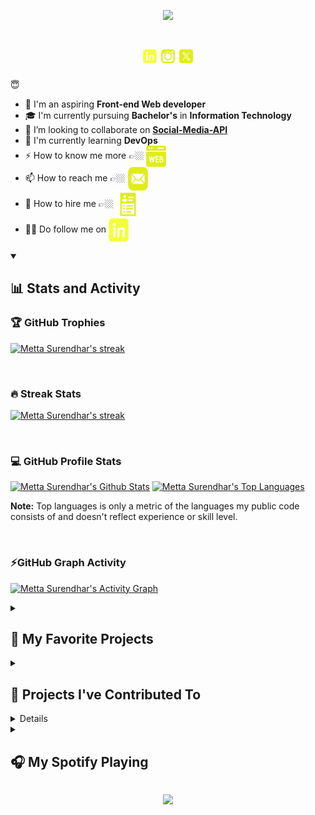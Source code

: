 
</p>


<p align="center">
    <img src="https://readme-typing-svg.herokuapp.com/?font=Righteous&color=fffc9e&size=38&center=true&vCenter=true&width=500&height=70&duration=3000&pause=1000&lines=Hi+There!+👋;+I'm+Metta+Surendhar;+FullStack+Web+Developer+🧑‍💻;" />
</p>

<h1 align="center"> 
 <a href="https://www.linkedin.com/in/metta-surendhar/"><img color=#000 width=22 height=22 src="https://github.com/MettaSurendhar/MettaSurendhar/blob/main/images/icons8-linkedin.svg" /></a>
 <a href="https://instagram.com/metta_surendhar?igshid=ZDdkNTZiNTM="><img color=#000 width=22 height=22 src="https://github.com/MettaSurendhar/MettaSurendhar/blob/main/images/icons8-instagram-old.svg" /></a>
 <a href="https://x.com/metta_surendhar/"><img color=#000 width=22 height=22 src="https://github.com/MettaSurendhar/MettaSurendhar/blob/main/images/icons8-twitterx.svg" /></a>
 
</h1>

😇    
- 🔭 I'm an aspiring **Front-end Web developer**
- 🎓 I'm currently pursuing **Bachelor's** in **Information Technology**
- 👯 I’m looking to collaborate on **[Social-Media-API](https://github.com/MettaSurendhar/Met-Social-Media-API)**
- 🌱 I'm currently learning **DevOps**
- ⚡ How to know me more 👉🏼 <span align="center"> <a href="https://mettasurendhar.github.io/Metta_Portfolio"><img align="center" color=#000 width=32 height=34 src="https://github.com/MettaSurendhar/MettaSurendhar/blob/main/images/icons8-website-64.png" /></a></span>
- 📫 How to reach me 👉🏼 <span align="center" > <a href="mailto:msurendhar8815@gmail.com"><img align="center" color=#000 width=32 height=38 src="https://github.com/MettaSurendhar/MettaSurendhar/blob/main/images/icons8-mail.svg" /></a> </span>
- 📝 How to hire me 👉🏼 <span align="center"><a target="_blank" href="https://github.com/MettaSurendhar/MettaSurendhar/releases/download/v2.0.0/Metta_resume_gen_v1.pdf" ><img align="center" color=#000 width=38 height=44 src="https://github.com/MettaSurendhar/MettaSurendhar/blob/main/images/icons8-resume-64.png" /></a> </span>
- ✌🏼️ Do follow me on <span align="center"> <a class="libutton" href="https://www.linkedin.com/comm/mynetwork/discovery-see-all?usecase=PEOPLE_FOLLOWS&followMember=metta-surendhar" target="_blank"> <img align="center" color=#000 width=32 height=38 src="https://github.com/MettaSurendhar/MettaSurendhar/blob/main/images/icons8-linkedin.svg" /> </a> </span>
  


<details open > 
  <summary><h2>📊 Stats and Activity</h2></summary>

  <h3>🏆 GitHub Trophies </h3>

   <p>
    <a href="https://github.com/MettaSurendhar">
      <img alt="Metta Surendhar's streak" src="https://github-profile-trophy.vercel.app/?username=mettasurendhar&theme=gruvbox&no-frame=true&margin-w=15"/>
    </a>
  </p>

 <br/>
    
  <h3>🔥 Streak Stats</h3>

  <p>
    <a href="https://github.com/MettaSurendhar">
      <img alt="Metta Surendhar's streak" src="https://streak-stats.demolab.com/?user=MettaSurendhar&theme=monokai-metallian&hide_border=true&fire=fbff00&ring=fffd7a&background=1d1d1b&currStreakLabel=ffffff&sideLabels=ffffff"/>
    </a>
  </p>

   <br/>

  <h3>💻 GitHub Profile Stats</h3>

  <a href="https://github.com/MettaSurendhar"><img alt="Metta Surendhar's Github Stats" width=400px src="https://denvercoder1-github-readme-stats.vercel.app/api/?username=MettaSurendhar&show_icons=true&include_all_commits=true&count_private=true&theme=react&hide_border=true&bg_color=1d1d1b&title_color=fffd7a&icon_color=fbff00" height="192px"/></a>
  <a href="https://github.com/MettaSurendhar"><img alt="Metta Surendhar's Top Languages" width=400px src="https://denvercoder1-github-readme-stats.vercel.app/api/top-langs/?username=MettaSurendhar&layout=compact&hide=html,css&theme=react&hide_border=true&bg_color=1d1d1b&title_color=fffd7a&icon_color=fbff00" height="192px"/></a>
  <br/>

  <b>Note:</b> Top languages is only a metric of the languages my public code consists of and doesn't reflect experience or skill level.
  
  <br/>

  <h3> ⚡GitHub Graph Activity </h3>
  
  <a href="https://github.com/MettaSurendhar"><img alt="Metta Surendhar's Activity Graph" src="https://github-readme-activity-graph.vercel.app/graph/?username=MettaSurendhar&bg_color=1d1d1b&color=fffd7a&line=fbff00&point=ffffd6&area=true&area_color=fdfdd3&hide_border=true" /></a>

</details>


<details> 
  <summary><h2>📘 My Favorite Projects</h2></summary>
    
<a href="https://github.com/mettasurendhar/Met-Gauntlet"> <img align="center" height=120px src="https://github-readme-stats.vercel.app/api/pin/?username=mettasurendhar&repo=Met-Gauntlet&show_icons=true&show_owner=true&line_height=27&hide_border=true&description_lines_count=1&title_color=fffd7a&text_color=ffffff&icon_color=fbff00&bg_color=1d1d1b" alt="Met-Gauntlet" /> 
<a href="https://github.com/mettasurendhar/Met-Face"> <img align="center" height=120px src="https://github-readme-stats.vercel.app/api/pin/?username=mettasurendhar&repo=Met-Face&show_icons=true&show_owner=true&line_height=27&hide_border=true&description_lines_count=1&title_color=fffd7a&text_color=ffffff&icon_color=fbff00&bg_color=1d1d1b" alt="Met-Face" />  

<a href="https://github.com/mettasurendhar/Met-Web-Scrapper"> <img align="center" height=120px src="https://github-readme-stats.vercel.app/api/pin/?username=mettasurendhar&repo=Met-Web-Scrapper&show_icons=true&show_owner=true&description_lines_count=1&line_height=27&hide_border=true&title_color=fffd7a&text_color=ffffff&icon_color=fbff00&bg_color=1d1d1b" alt="Met-Web-Scrapper" />
<a href="https://github.com/mettasurendhar/Met-Image-Classy"> <img align="center" height=120px src="https://github-readme-stats.vercel.app/api/pin/?username=mettasurendhar&repo=Met-Image-Classy&show_icons=true&show_owner=true&description_lines_count=1&line_height=27&hide_border=true&title_color=fffd7a&text_color=ffffff&icon_color=fbff00&bg_color=1d1d1b" alt="Met-Image-Classy" />

<a href="https://github.com/mettasurendhar/Met-Body-Pose"> <img align="center" height=120px src="https://github-readme-stats.vercel.app/api/pin/?username=mettasurendhar&repo=Met-Body-Pose&show_icons=true&show_owner=true&line_height=27&hide_border=true&description_lines_count=1&title_color=fffd7a&text_color=ffffff&icon_color=fbff00&bg_color=1d1d1b" alt="Met-Body-Pose" />
<a href="https://github.com/mettasurendhar/Met-Gesture"> <img align="center" height=120px src="https://github-readme-stats.vercel.app/api/pin/?username=mettasurendhar&repo=Met-Gesture&show_icons=true&show_owner=true&line_height=27&hide_border=true&description_lines_count=1&title_color=fffd7a&text_color=ffffff&icon_color=fbff00&bg_color=1d1d1b" alt="Met-Gesture" />

<br/>
<a href="https://github.com/MettaSurendhar?tab=repositories&q=&type=&language=javascript&sort=stargazers"><img alt="All Repositories" title="All Repositories" src="https://custom-icon-badges.demolab.com/badge/-Click%20Here%20For%20All%20My%20Repositories-1d1d1b?style=for-the-badge&logoColor=fffd7a&logo=repo"/></a>
</details>

<details> 
  <summary><h2>📕 Projects I've Contributed To</h2></summary>
    
<a href="https://github.com/sanjith-s/farmback"> <img align="center" height=120px src="https://github-readme-stats.vercel.app/api/pin/?username=sanjith-s&repo=farmback&show_icons=true&show_owner=true&line_height=27&hide_border=true&description_lines_count=1&title_color=fffd7a&text_color=ffffff&icon_color=fbff00&bg_color=1d1d1b" alt="farmback" /> 
<a href="https://github.com/sanjith-s/farmenience"> <img align="center" height=120px src="https://github-readme-stats.vercel.app/api/pin/?username=sanjith-s&repo=farmenience&show_icons=true&show_owner=true&line_height=27&hide_border=true&description_lines_count=1&title_color=fffd7a&text_color=ffffff&icon_color=fbff00&bg_color=1d1d1b" alt="farmenience" />

<a href="https://github.com/Sigma-Blue/ASP-Client"> <img align="center" height=120px src="https://github-readme-stats.vercel.app/api/pin/?username=Sigma-Blue&repo=ASP-Client&show_icons=true&show_owner=true&line_height=27&hide_border=true&description_lines_count=1&title_color=fffd7a&text_color=ffffff&icon_color=fbff00&bg_color=1d1d1b" alt="ASP-Client" />
<a href="https://github.com/Sigma-Blue/ASP-Server"> <img align="center" height=120px src="https://github-readme-stats.vercel.app/api/pin/?username=Sigma-Blue&repo=ASP-Server&show_icons=true&show_owner=true&line_height=27&hide_border=true&description_lines_count=1&title_color=fffd7a&text_color=ffffff&icon_color=fbff00&bg_color=1d1d1b" alt="ASP-Server" />

</details>

<details> 
  <summary><h2>🛠️ My Favorite Tools</h2></summary>

  <h3>👨‍💻 Programming and Markup Languages</h3>

  [![My Skills](https://skillicons.dev/icons?i=js,html,css,java,cpp,c,python,md,nodejs,dart)](https://github.com/MettaSurendhar)

  <h3>🧰 Frameworks and Libraries</h3>

  [![My Skills](https://skillicons.dev/icons?i=react,bootstrap,sass,tailwind,flutter,materialui,express,tensorflow,prisma)](https://github.com/MettaSurendhar)
  
  <h3>🗄️ Databases and Technologies </h3>
  
 [![My Skills](https://skillicons.dev/icons?i=mysql,postgres,mongodb)](https://github.com/MettaSurendhar)

  <h3>💻 Software and Tools</h3>
  
   [![My Skills](https://skillicons.dev/icons?i=vscode,git,gitlab,github,discord,figma,postman,androidstudio,eclipse,stackoverflow&perline=10)](https://github.com/MettaSurendhar)

   <br/>
<a href="https://mettasurendhar.github.io/Metta_Portfolio/"><img alt="All Tools" title="All Tools" src="https://custom-icon-badges.demolab.com/badge/-Click%20Here%20For%20All%20My%20Repositories-1d1d1b?style=for-the-badge&logoColor=fffd7a&logo=repo"/></a>

</details>

<details> 
  <summary><h2>🎧 My Spotify Playing</h2></summary>

<a href="https://spotify-github-profile.vercel.app/api/view.svg?uid=vcvcm9qy9avbmp2oggjpulsn6&redirect=true"> <img align="center" src="https://spotify-github-profile.vercel.app/api/view.svg?uid=vcvcm9qy9avbmp2oggjpulsn6&cover_image=true&theme=default&background_color=1d1d1b&interchange=false&bar_color=fbff14" alt="Metta Surendhar" />

<img src="https://spotify-recently-played-readme.vercel.app/api?user=vcvcm9qy9avbmp2oggjpulsn6&count=6&unique=true">

</details>

<p align="center">
  <img src="https://capsule-render.vercel.app/api?type=waving&color=0:fffc9e,100:fbff00&height=60&section=footer"/>
</p>
